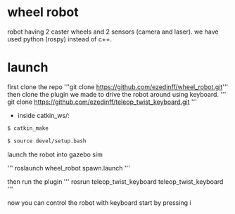 # wheel robot
robot having 2 caster wheels and 2 sensors (camera and laser). we have used python (rospy) instead of c++.

# launch

first clone the repo
'''git clone https://github.com/ezedinff/wheel_robot.git'''
then clone the plugin we made to drive the robot around using keyboard.
'''
    git clone https://github.com/ezedinff/teleop_twist_keyboard.git
'''

* inside catkin_ws/:
```sh
$ catkin_make

$ source devel/setup.bash
```

launch the robot into gazebo sim

''' roslaunch wheel_robot spawn.launch '''

then run the plugin
''' rosrun teleop_twist_keyboard teleop_twist_keyboard '''

now you can control the robot with keyboard
start by pressing i